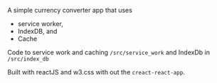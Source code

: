 A simple currency converter app that uses
* service worker,
* IndexDB, and
* Cache


Code to service work and caching `/src/service_work`  and IndexDb in `/src/index_db`


Built with reactJS and w3.css with out the `creact-react-app`.